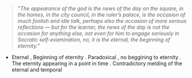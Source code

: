 > "*The appearance of the god is the news of the day on the square, in the homes, in the city council, in the ruler’s palace, is the occasion of much foolish and idle talk, perhaps also the occasion of more serious reflections — but for the learner, the news of the day is not the occasion for anything else, not even for him to engage seriously in Socratic self-examination, no, it is the eternal, the beginning of eternity.*"

- Eternal , Beginning of eternity . Paradoxical , no beggining to eternity . The eternity appearing in a point in time . Contradictory melding of the eternal and temporal 
